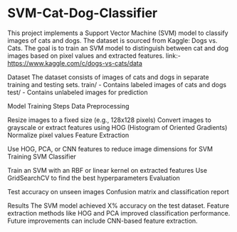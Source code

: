# SVM-Cat-Dog-Classifier

This project implements a Support Vector Machine (SVM) model to classify images of cats and dogs. The dataset is sourced from Kaggle: Dogs vs. Cats.
The goal is to train an SVM model to distinguish between cat and dog images based on pixel values and extracted features.
link:-https://www.kaggle.com/c/dogs-vs-cats/data

 Dataset
The dataset consists of images of cats and dogs in separate training and testing sets.
train/ - Contains labeled images of cats and dogs
test/ - Contains unlabeled images for prediction

Model Training Steps
Data Preprocessing

Resize images to a fixed size (e.g., 128x128 pixels)
Convert images to grayscale or extract features using HOG (Histogram of Oriented Gradients)
Normalize pixel values
Feature Extraction

Use HOG, PCA, or CNN features to reduce image dimensions for SVM
Training SVM Classifier

Train an SVM with an RBF or linear kernel on extracted features
Use GridSearchCV to find the best hyperparameters
Evaluation

Test accuracy on unseen images
Confusion matrix and classification report

Results
The SVM model achieved X% accuracy on the test dataset.
Feature extraction methods like HOG and PCA improved classification performance.
Future improvements can include CNN-based feature extraction.

